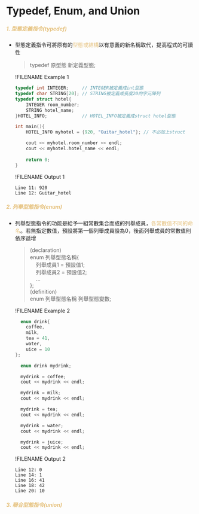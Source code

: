 # Typedef, Enum, and Union

##### <span style="color:#e5c07b">1. 型態定義指令(typedef)</span>

- 型態定義指令可將原有的<span style="color:#e5c07b">型態或結構</span>以有意義的新名稱取代，提高程式的可讀性
  >typedef 原型態 新定義型態;

  !FILENAME Example 1
  ```cpp
  typedef int INTEGER;     // INTEGER被定義成int型態
  typedef char STRING[20]; // STRING被定義成長度20的字元陣列
  typedef struct hotel{
      INTEGER room_number;
      STRING hotel_name;
  }HOTEL_INFO;             // HOTEL_INFO被定義成struct hotel型態

  int main(){
      HOTEL_INFO myhotel = {920, "Guitar_hotel"}; // 不必加上struct

      cout << myhotel.room_number << endl;
      cout << myhotel.hotel_name << endl;
			
      return 0;
  }
	```
  !FILENAME Output 1
  ```
  Line 11: 920
  Line 12: Guitar_hotel
  ```

##### <span style="color:#e5c07b">2. 列舉型態指令(enum)</span>

- 列舉型態指令的功能是給予一組常數集合而成的列舉成員，<span style="color:#e5c07b">各常數值不同的命名</span>。若無指定數值，預設將第一個列舉成員設為0，後面列舉成員的常數值則依序遞增
  >(declaration)  
  >enum 列舉型態名稱{  
	>&nbsp;&nbsp;&nbsp;&nbsp;列舉成員1 = 預設值1;  
	>&nbsp;&nbsp;&nbsp;&nbsp;列舉成員2 = 預設值2;  
	>&nbsp;&nbsp;&nbsp;&nbsp;...  
	>};  
	>(definition)    
	>enum 列舉型態名稱 列舉型態變數;

  !FILENAME Example 2
  ```cpp
	enum drink{
      coffee,
      milk,
      tea = 41,
      water,
      uice = 10
  };

	enum drink mydrink;

	mydrink = coffee;
	cout << mydrink << endl;

	mydrink = milk;
	cout << mydrink << endl;

	mydrink = tea;
	cout << mydrink << endl;

	mydrink = water;
	cout << mydrink << endl;

	mydrink = juice;
	cout << mydrink << endl;
  ```

  !FILENAME Output 2
  ```
  Line 12: 0
  Line 14: 1
  Line 16: 41
  Line 18: 42
  Line 20: 10
  ```

##### <span style="color:#e5c07b">3. 聯合型態指令(union)</span>
  

